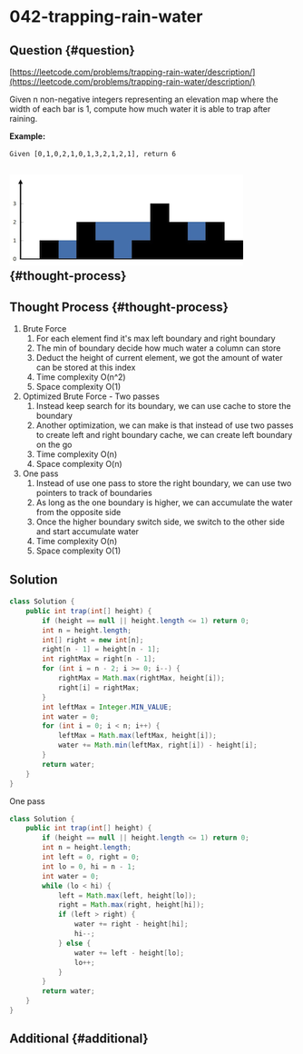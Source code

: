# 042-trapping-rain-water

## Question {#question}

[https://leetcode.com/problems/trapping-rain-water/description/](https://leetcode.com/problems/trapping-rain-water/description/)

Given n non-negative integers representing an elevation map where the width of each bar is 1, compute how much water it is able to trap after raining.

**Example:**

```text
Given [0,1,0,2,1,0,1,3,2,1,2,1], return 6
```

## ![](../../.gitbook/assets/041.png) {#thought-process}

## Thought Process {#thought-process}

1. Brute Force
   1. For each element find it's max left boundary and right boundary
   2. The min of boundary decide how much water a column can store
   3. Deduct the height of current element, we got the amount of water can be stored at this index
   4. Time complexity O\(n^2\)
   5. Space complexity O\(1\)
2. Optimized Brute Force - Two passes
   1. Instead keep search for its boundary, we can use cache to store the boundary
   2. Another optimization, we can make is that instead of use two passes to create left and right boundary cache, we can create left boundary on the go
   3. Time complexity O\(n\)
   4. Space complexity O\(n\)
3. One pass
   1. Instead of use one pass to store the right boundary, we can use two pointers to track of boundaries
   2. As long as the one boundary is higher, we can accumulate the water from the opposite side
   3. Once the higher boundary switch side, we switch to the other side and start accumulate water
   4. Time complexity O\(n\)
   5. Space complexity O\(1\)

## Solution

```java
class Solution {
    public int trap(int[] height) {
        if (height == null || height.length <= 1) return 0;
        int n = height.length;
        int[] right = new int[n];
        right[n - 1] = height[n - 1];
        int rightMax = right[n - 1];
        for (int i = n - 2; i >= 0; i--) {
            rightMax = Math.max(rightMax, height[i]);
            right[i] = rightMax;
        }
        int leftMax = Integer.MIN_VALUE;
        int water = 0;
        for (int i = 0; i < n; i++) {
            leftMax = Math.max(leftMax, height[i]);
            water += Math.min(leftMax, right[i]) - height[i];
        }
        return water;
    }
}
```

One pass

```java
class Solution {
    public int trap(int[] height) {
        if (height == null || height.length <= 1) return 0;
        int n = height.length;
        int left = 0, right = 0;
        int lo = 0, hi = n - 1;
        int water = 0;
        while (lo < hi) {
            left = Math.max(left, height[lo]);
            right = Math.max(right, height[hi]);
            if (left > right) {
                water += right - height[hi];
                hi--;
            } else {
                water += left - height[lo];
                lo++;
            }
        }
        return water;
    }
}
```

## Additional {#additional}

